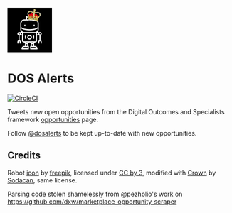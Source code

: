[<img src="images/RoboCrown.png" alt="robocrown" width="100"/>](https://twitter.com/dosalerts)
# DOS Alerts

[![CircleCI](https://circleci.com/gh/rgarner/dos-alerts.svg?style=shield)](https://circleci.com/gh/rgarner/dos-alerts)

Tweets new open opportunities from the Digital Outcomes and Specialists framework
[opportunities](https://www.digitalmarketplace.service.gov.uk/digital-outcomes-and-specialists/opportunities) page.

Follow [@dosalerts](https://twitter.com/dosalerts) to be kept up-to-date with new opportunities.

## Credits

Robot [icon](http://www.flaticon.com/free-icon/robot_115339) by [freepik](http://www.flaticon.com/authors/freepik),
licensed under [CC by 3](https://creativecommons.org/licenses/by/3.0/), modified with 
[Crown](https://commons.wikimedia.org/wiki/File:Tudor_Rose_Royal_Badge_of_England.svg) by [Sodacan](https://commons.wikimedia.org/wiki/User:Sodacan), same license.

Parsing code stolen shamelessly from @pezholio's work on https://github.com/dxw/marketplace_opportunity_scraper